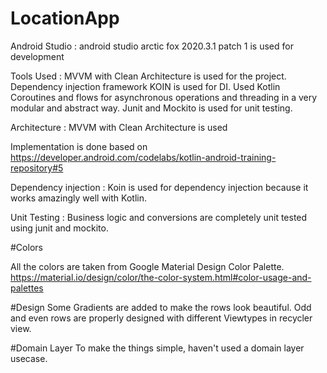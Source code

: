 # LocationApp

Android Studio :
android studio arctic fox 2020.3.1 patch 1 is used for development

Tools Used :
MVVM  with Clean Architecture is used for the project.
Dependency injection framework KOIN is used for DI.
Used Kotlin Coroutines and flows for asynchronous operations and threading in a very modular and abstract way.
Junit and Mockito is used for unit testing.

Architecture :
MVVM  with Clean Architecture is used

Implementation is done based on https://developer.android.com/codelabs/kotlin-android-training-repository#5


Dependency injection :
Koin is used for dependency injection because it works amazingly well with Kotlin.

Unit Testing :
Business logic and conversions are completely unit tested using junit and mockito.


#Colors

All the colors are taken from Google Material Design Color Palette. https://material.io/design/color/the-color-system.html#color-usage-and-palettes

#Design 
Some Gradients are added to make the rows look beautiful. Odd and even rows are properly designed with different Viewtypes in recycler view. 

#Domain Layer
To make the things simple, haven't used a domain layer usecase.




